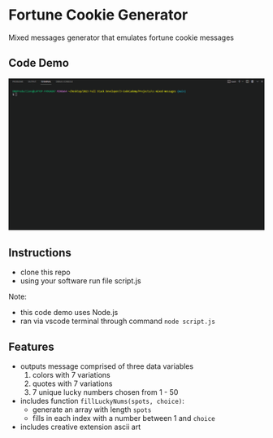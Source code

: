 # Fortune Cookie Generator
Mixed messages generator that emulates fortune cookie messages

## Code Demo
<kbd><img src="mixed-messages-ld.gif" alt="live demo gif"></kbd>

## Instructions
* clone this repo
* using your software run file script.js

Note: 
* this code demo uses Node.js
* ran via vscode terminal through command `node script.js`

## Features
* outputs message comprised of three data variables
    1. colors with 7 variations
    2. quotes with 7 variations
    3. 7 unique lucky numbers chosen from 1 - 50
* includes function `fillLuckyNums(spots, choice)`: 
    * generate an array with length `spots`
    * fills in each index with a number between 1 and `choice`
* includes creative extension ascii art